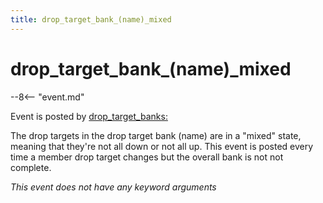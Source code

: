 ```yaml
---
title: drop_target_bank_(name)_mixed
---
```


# drop_target_bank_(name)\_mixed


--8<-- "event.md"

Event is posted by [drop_target_banks:](../config/drop_target_banks.md)

The drop targets in the drop target bank (name) are in a "mixed"
state, meaning that they're not all down or not all up. This event is
posted every time a member drop target changes but the overall bank is
not not complete.

*This event does not have any keyword arguments*
